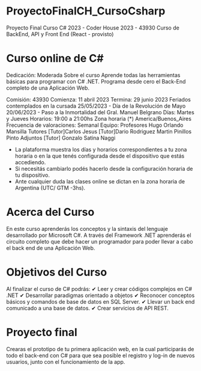 # ProyectoFinalCH_CursoCsharp
Proyecto Final Curso C# 2023 - Coder House 2023 - 43930
Curso de BackEnd, API y Front End (React - provisto)

# Curso online de C#

Dedicación: Moderada
Sobre el curso
Aprende todas las herramientas básicas para programar con C# .NET. Programa desde cero el Back-End completo de una Aplicación Web.

Comisión:
43930
Comienza:
11 abril 2023
Termina:
29 junio 2023
Feriados contemplados en la cursada
25/05/2023 - Día de la Revolución de Mayo
20/06/2023 - Paso a la Inmortalidad del Gral. Manuel Belgrano
Días:
Martes y Jueves
Horarios:
19:00 a 21:00hs
Zona horaria (*) America/Buenos_Aires
Frecuencia de valoraciones: Semanal
Equipo:
Profesores
Hugo Orlando Mansilla
Tutores
[Tutor]Carlos Jesus
[Tutor]Dario Rodriguez
Martin Pinillos Pinto
Adjuntos
[Tutor] Gonzalo Satina Naggi
* La plataforma muestra los días y horarios correspondientes a tu zona horaria o en la que tenés configurada desde el dispositivo que estás accediendo.
* Si necesitás cambiarlo podés hacerlo desde la configuración horaria de tu dispositivo.
* Ante cualquier duda las clases online se dictan en la zona horaria de Argentina (UTC/ GTM -3hs).

# Acerca del Curso
En este curso aprenderás los conceptos y la sintaxis del lenguaje desarrollado por Microsoft C#. A través del Framework .NET aprenderás el circuito
completo que debe hacer un programador para poder llevar a cabo el back end de una Aplicación Web.

# Objetivos del Curso

Al finalizar el curso de C# podrás:
✔ Leer y crear códigos complejos en C# .NET
✔ Desarrollar paradigmas orientado a objetos
✔ Reconocer conceptos básicos y comandos de base
de datos en SQL Server.
✔ Llevar un back end comunicado a una base de datos.
✔ Crear servicios de API REST.

# Proyecto final

Crearas el prototipo de tu primera aplicación web, en la cual participarás de todo el back-end con C# para que sea posible el registro y log-in de nuevos usuarios, junto
con el funcionamiento de la app.
